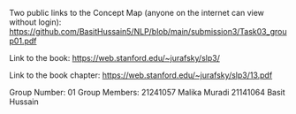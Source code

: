 
Two public links to the Concept Map (anyone on the internet can view without login):
https://github.com/BasitHussain5/NLP/blob/main/submission3/Task03_group01.pdf

Link to the book:
https://web.stanford.edu/~jurafsky/slp3/

Link to the book chapter:
https://web.stanford.edu/~jurafsky/slp3/13.pdf

Group Number:
01
Group Members:
21241057 Malika Muradi
21141064 Basit Hussain
